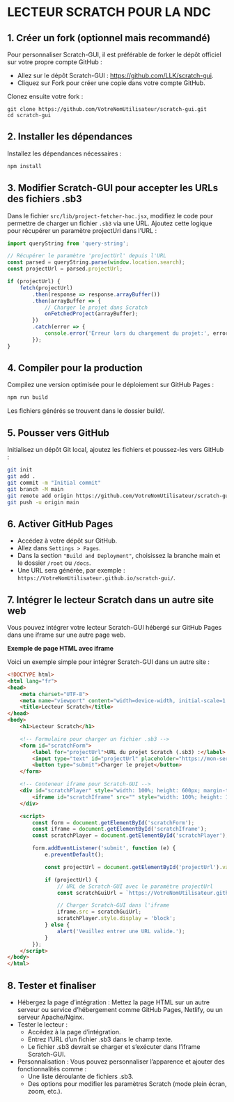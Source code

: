 # LECTEUR SCRATCH POUR LA NDC

## 1. Créer un fork (optionnel mais recommandé)

Pour personnaliser Scratch-GUI, il est préférable de forker le dépôt officiel sur votre propre compte GitHub :
* Allez sur le dépôt Scratch-GUI : https://github.com/LLK/scratch-gui.
* Cliquez sur Fork pour créer une copie dans votre compte GitHub.

Clonez ensuite votre fork :
```
git clone https://github.com/VotreNomUtilisateur/scratch-gui.git
cd scratch-gui
```

## 2. Installer les dépendances

Installez les dépendances nécessaires :
```bash
npm install
```

## 3. Modifier Scratch-GUI pour accepter les URLs des fichiers .sb3

Dans le fichier `src/lib/project-fetcher-hoc.jsx`, modifiez le code pour permettre de charger un fichier `.sb3` via une URL. Ajoutez cette logique pour récupérer un paramètre projectUrl dans l’URL :
```javascript
import queryString from 'query-string';

// Récupérer le paramètre 'projectUrl' depuis l'URL
const parsed = queryString.parse(window.location.search);
const projectUrl = parsed.projectUrl;

if (projectUrl) {
    fetch(projectUrl)
        .then(response => response.arrayBuffer())
        .then(arrayBuffer => {
            // Charger le projet dans Scratch
            onFetchedProject(arrayBuffer);
        })
        .catch(error => {
            console.error('Erreur lors du chargement du projet:', error);
        });
}
```

## 4. Compiler pour la production

Compilez une version optimisée pour le déploiement sur GitHub Pages :
```bash
npm run build
```
Les fichiers générés se trouvent dans le dossier build/.

## 5. Pousser vers GitHub

Initialisez un dépôt Git local, ajoutez les fichiers et poussez-les vers GitHub :

```bash
git init
git add .
git commit -m "Initial commit"
git branch -M main
git remote add origin https://github.com/VotreNomUtilisateur/scratch-gui.git
git push -u origin main
```

## 6. Activer GitHub Pages

* Accédez à votre dépôt sur GitHub.
* Allez dans `Settings > Pages`.
* Dans la section `"Build and Deployment"`, choisissez la branche main et le dossier `/root` ou `/docs`.
* Une URL sera générée, par exemple : `https://VotreNomUtilisateur.github.io/scratch-gui/`.

## 7. Intégrer le lecteur Scratch dans un autre site web

Vous pouvez intégrer votre lecteur Scratch-GUI hébergé sur GitHub Pages dans une iframe sur une autre page web.

**Exemple de page HTML avec iframe**

Voici un exemple simple pour intégrer Scratch-GUI dans un autre site :

```html
<!DOCTYPE html>
<html lang="fr">
<head>
    <meta charset="UTF-8">
    <meta name="viewport" content="width=device-width, initial-scale=1.0">
    <title>Lecteur Scratch</title>
</head>
<body>
    <h1>Lecteur Scratch</h1>

    <!-- Formulaire pour charger un fichier .sb3 -->
    <form id="scratchForm">
        <label for="projectUrl">URL du projet Scratch (.sb3) :</label>
        <input type="text" id="projectUrl" placeholder="https://mon-serveur.com/projets/mon-projet.sb3" required>
        <button type="submit">Charger le projet</button>
    </form>

    <!-- Conteneur iframe pour Scratch-GUI -->
    <div id="scratchPlayer" style="width: 100%; height: 600px; margin-top: 20px; display: none;">
        <iframe id="scratchIframe" src="" style="width: 100%; height: 100%; border: none;"></iframe>
    </div>

    <script>
        const form = document.getElementById('scratchForm');
        const iframe = document.getElementById('scratchIframe');
        const scratchPlayer = document.getElementById('scratchPlayer');

        form.addEventListener('submit', function (e) {
            e.preventDefault();

            const projectUrl = document.getElementById('projectUrl').value;

            if (projectUrl) {
                // URL de Scratch-GUI avec le paramètre projectUrl
                const scratchGuiUrl = `https://VotreNomUtilisateur.github.io/scratch-gui/?projectUrl=${encodeURIComponent(projectUrl)}`;

                // Charger Scratch-GUI dans l'iframe
                iframe.src = scratchGuiUrl;
                scratchPlayer.style.display = 'block';
            } else {
                alert('Veuillez entrer une URL valide.');
            }
        });
    </script>
</body>
</html>
```

## 8. Tester et finaliser

* Hébergez la page d’intégration : Mettez la page HTML sur un autre serveur ou service d’hébergement comme GitHub Pages, Netlify, ou un serveur Apache/Nginx.
* Tester le lecteur :
  * Accédez à la page d’intégration.
  * Entrez l’URL d’un fichier .sb3 dans le champ texte.
  * Le fichier .sb3 devrait se charger et s’exécuter dans l’iframe Scratch-GUI.
* Personnalisation : Vous pouvez personnaliser l’apparence et ajouter des fonctionnalités comme :
  * Une liste déroulante de fichiers .sb3.
  * Des options pour modifier les paramètres Scratch (mode plein écran, zoom, etc.).
